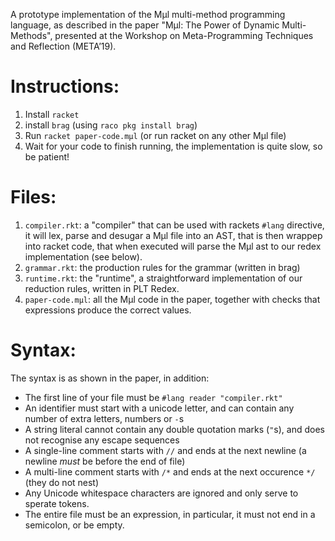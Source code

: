 A prototype implementation of the Mμl multi-method programming language, as described in the paper "Mμl: The Power of Dynamic Multi-Methods", presented at the Workshop on Meta-Programming Techniques and Reflection (META’19).

# Instructions:
1. Install `racket`
2. install `brag` (using `raco pkg install brag`)
3. Run `racket paper-code.mμl` (or run racket on any other Mμl file)
5. Wait for your code to finish running, the implementation is quite slow, so be patient!

# Files:
1. `compiler.rkt`: a "compiler" that can be used with rackets `#lang` directive, it will lex, parse and desugar a Mμl file into an AST, that is then wrappep into racket code, that when executed will parse the Mμl ast to our redex implementation (see below).
2. `grammar.rkt`: the production rules for the grammar (written in brag)
3. `runtime.rkt`: the "runtime", a straightforward implementation of our reduction rules, written in PLT Redex.
4. `paper-code.mμl`: all the Mμl code in the paper, together with checks that expressions produce the correct values.

# Syntax:
The syntax is as shown in the paper, in addition:
* The first line of your file must be `#lang reader "compiler.rkt"`
* An identifier must start with a unicode letter, and can contain any number of extra letters, numbers or `-`s
* A string literal cannot contain any double quotation marks (`"`s), and does not recognise any escape sequences
* A single-line comment starts with `//` and ends at the next newline (a newline *must* be before the end of file)
* A multi-line comment starts with `/*` and ends at the next occurence `*/` (they do not nest)
* Any Unicode whitespace characters are ignored and only serve to sperate tokens.
* The entire file must be an expression, in particular, it must not end in a semicolon, or be empty.
